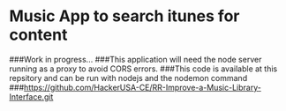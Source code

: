 # Music App to search itunes for content
###Work in progress...
###This application will need the node server running as a proxy to avoid CORS errors.
###This code is available at this repsitory and can be run with nodejs and the nodemon command
###https://github.com/HackerUSA-CE/RR-Improve-a-Music-Library-Interface.git

